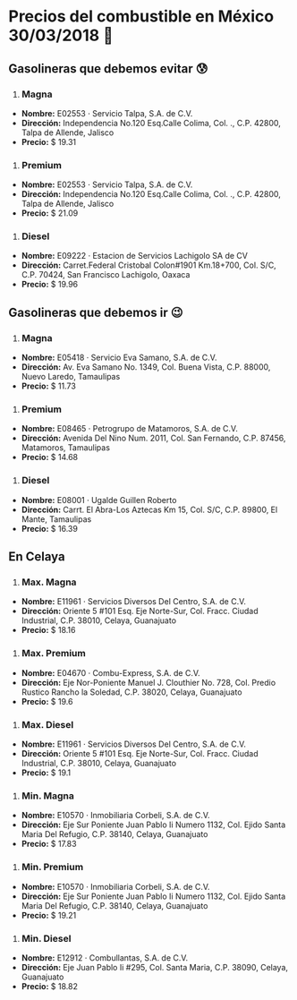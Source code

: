 # Precios del combustible en México 30/03/2018 :car:

## Gasolineras que debemos evitar :cold_sweat:
1. ### Magna
  * **Nombre:** E02553 · Servicio Talpa, S.A. de C.V.
  * **Dirección:** Independencia No.120 Esq.Calle Colima, Col. ., C.P. 42800, Talpa de Allende, Jalisco
  * **Precio:** $ 19.31

1. ### Premium
  * **Nombre:** E02553 · Servicio Talpa, S.A. de C.V.
  * **Dirección:** Independencia No.120 Esq.Calle Colima, Col. ., C.P. 42800, Talpa de Allende, Jalisco
  * **Precio:** $ 21.09

1. ### Diesel
  * **Nombre:** E09222 · Estacion de Servicios Lachigolo SA de CV
  * **Dirección:** Carret.Federal Cristobal Colon#1901 Km.18+700, Col. S/C, C.P. 70424, San Francisco Lachigolo, Oaxaca
  * **Precio:** $ 19.96


## Gasolineras que debemos ir :wink:
1. ### Magna
  * **Nombre:** E05418 · Servicio Eva Samano, S.A. de C.V.
  * **Dirección:** Av. Eva Samano No. 1349, Col. Buena Vista, C.P. 88000, Nuevo Laredo, Tamaulipas
  * **Precio:** $ 11.73

1. ### Premium
  * **Nombre:** E08465 · Petrogrupo de Matamoros, S.A. de C.V.
  * **Dirección:** Avenida Del Nino Num. 2011, Col. San Fernando, C.P. 87456, Matamoros, Tamaulipas
  * **Precio:** $ 14.68

1. ### Diesel
  * **Nombre:** E08001 · Ugalde Guillen Roberto
  * **Dirección:** Carrt. El Abra-Los Aztecas Km 15, Col. S/C, C.P. 89800, El Mante, Tamaulipas
  * **Precio:** $ 16.39


## En Celaya
1. ### Max. Magna
  * **Nombre:** E11961 · Servicios Diversos Del Centro, S.A. de C.V.
  * **Dirección:** Oriente 5 #101 Esq. Eje Norte-Sur, Col. Fracc. Ciudad Industrial, C.P. 38010, Celaya, Guanajuato
  * **Precio:** $ 18.16

1. ### Max. Premium
  * **Nombre:** E04670 · Combu-Express, S.A. de C.V.
  * **Dirección:** Eje Nor-Poniente Manuel J. Clouthier No. 728, Col. Predio Rustico Rancho la Soledad, C.P. 38020, Celaya, Guanajuato
  * **Precio:** $ 19.6

1. ### Max. Diesel
  * **Nombre:** E11961 · Servicios Diversos Del Centro, S.A. de C.V.
  * **Dirección:** Oriente 5 #101 Esq. Eje Norte-Sur, Col. Fracc. Ciudad Industrial, C.P. 38010, Celaya, Guanajuato
  * **Precio:** $ 19.1

1. ### Min. Magna
  * **Nombre:** E10570 · Inmobiliaria Corbeli, S.A. de C.V.
  * **Dirección:** Eje Sur Poniente Juan Pablo Ii Numero 1132, Col. Ejido Santa Maria Del Refugio, C.P. 38140, Celaya, Guanajuato
  * **Precio:** $ 17.83

1. ### Min. Premium
  * **Nombre:** E10570 · Inmobiliaria Corbeli, S.A. de C.V.
  * **Dirección:** Eje Sur Poniente Juan Pablo Ii Numero 1132, Col. Ejido Santa Maria Del Refugio, C.P. 38140, Celaya, Guanajuato
  * **Precio:** $ 19.21

1. ### Min. Diesel
  * **Nombre:** E12912 · Combullantas, S.A. de C.V.
  * **Dirección:** Eje Juan Pablo Ii #295, Col. Santa Maria, C.P. 38090, Celaya, Guanajuato
  * **Precio:** $ 18.82